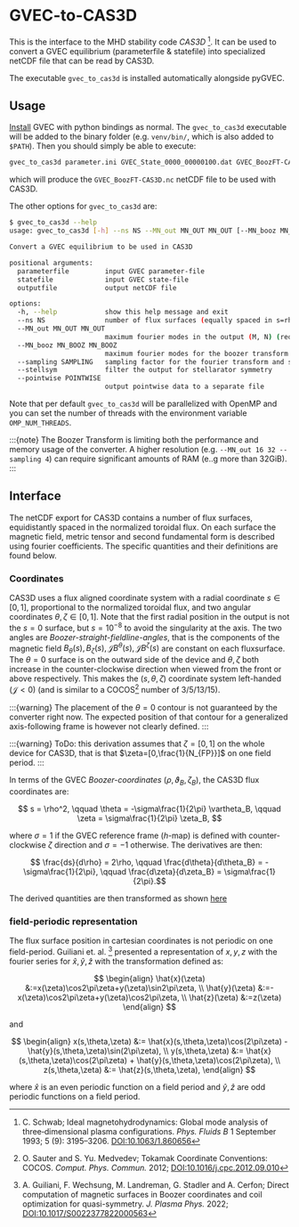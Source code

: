 # GVEC-to-CAS3D

This is the interface to the MHD stability code *CAS3D* [^CAS3D]. It can be used to convert a GVEC equilibrium (parameterfile & statefile) into specialized netCDF file that can be read by CAS3D.

The executable `gvec_to_cas3d` is installed automatically alongside pyGVEC.

## Usage

[Install](install.md) GVEC with python bindings as normal.
The `gvec_to_cas3d` executable will be added to the binary folder (e.g. `venv/bin/`, which is also added to `$PATH`).
Then you should simply be able to execute:
```bash
gvec_to_cas3d parameter.ini GVEC_State_0000_00000100.dat GVEC_BoozFT-CAS3D.nc --ns 3 --MN_out 10 10 --stellsym
```
which will produce the `GVEC_BoozFT-CAS3D.nc` netCDF file to be used with CAS3D.

The other options for `gvec_to_cas3d` are:
```bash
$ gvec_to_cas3d --help
usage: gvec_to_cas3d [-h] --ns NS --MN_out MN_OUT MN_OUT [--MN_booz MN_BOOZ MN_BOOZ] [--sampling SAMPLING] [--stellsym] [--pointwise POINTWISE] parameterfile statefile outputfile

Convert a GVEC equilibrium to be used in CAS3D

positional arguments:
  parameterfile         input GVEC parameter-file
  statefile             input GVEC state-file
  outputfile            output netCDF file

options:
  -h, --help            show this help message and exit
  --ns NS               number of flux surfaces (equally spaced in s=rho^2) (required)
  --MN_out MN_OUT MN_OUT
                        maximum fourier modes in the output (M, N) (required)
  --MN_booz MN_BOOZ MN_BOOZ
                        maximum fourier modes for the boozer transform (M, N)
  --sampling SAMPLING   sampling factor for the fourier transform and surface reparametrization
  --stellsym            filter the output for stellarator symmetry
  --pointwise POINTWISE
                        output pointwise data to a separate file
```

Note that per default `gvec_to_cas3d` will be parallelized with OpenMP and you can set the number of threads with the environment variable `OMP_NUM_THREADS`.

:::{note}
The Boozer Transform is limiting both the performance and memory usage of the converter. A higher resolution (e.g. `--MN_out 16 32 --sampling 4`) can require significant amounts of RAM (e..g more than 32GiB).
:::

## Interface

The netCDF export for CAS3D contains a number of flux surfaces, equidistantly spaced in the normalized toroidal flux. On each surface the magnetic field, metric tensor and second fundamental form is described using fourier coefficients. The specific quantities and their definitions are found below.

### Coordinates

CAS3D uses a flux aligned coordinate system with a radial coordinate $s\in[0,1]$, proportional to the normalized toroidal flux, and two angular coordinates $\theta,\zeta\in[0,1]$.
Note that the first radial position in the output is not the $s=0$ surface, but $s=10^{-8}$ to avoid the singularity at the axis.
The two angles are *Boozer-straight-fieldline-angles*, that is the components of the magnetic field $B_\theta(s),B_\zeta(s),\mathcal{J}B^\theta(s),\mathcal{J}B^\zeta(s)$ are constant on each fluxsurface.
The $\theta=0$ surface is on the outward side of the device and $\theta,\zeta$ both increase in the counter-clockwise direction when viewed from the front or above respectively.
This makes the $(s,\theta,\zeta)$ coordinate system left-handed ($\mathcal{J} < 0$) (and is similar to a COCOS[^COCOS] number of 3/5/13/15).

:::{warning}
The placement of the $\theta=0$ contour is not guaranteed by the converter right now. The expected position of that contour for a generalized axis-following frame is however not clearly defined.
:::

:::{warning}
ToDo: this derivation assumes that $\zeta=[0,1]$ on the whole device for CAS3D, that is that $\zeta=[0,\frac{1}{N_{FP}}]$ on one field period.
:::

In terms of the GVEC *Boozer-coordinates* $(\rho,\vartheta_B,\zeta_B)$, the CAS3D flux coordinates are:

$$ s = \rho^2, \qquad \theta = -\sigma\frac{1}{2\pi} \vartheta_B, \qquad \zeta = \sigma\frac{1}{2\pi} \zeta_B, $$

where $\sigma=1$ if the GVEC reference frame ($h$-map) is defined with counter-clockwise $\zeta$ direction and $\sigma=-1$ otherwise.
The derivatives are then:

$$ \frac{ds}{d\rho} = 2\rho, \qquad \frac{d\theta}{d\theta_B} = -\sigma\frac{1}{2\pi}, \qquad \frac{d\zeta}{d\zeta_B} = \sigma\frac{1}{2\pi}.$$

The derived quantities are then transformed as shown [here](./coordinate-conventions.md#different-conventions)

### field-periodic representation

The flux surface position in cartesian coordinates is not periodic on one field-period. Guiliani et. al. [^xhat] presented a representation of $x,y,z$ with the fourier series for $\hat{x},\hat{y},\hat{z}$ with the transformation defined as:

$$
\begin{align}
\hat{x}(\zeta) &:=x(\zeta)\cos2\pi\zeta+y(\zeta)\sin2\pi\zeta, \\
\hat{y}(\zeta) &:=-x(\zeta)\cos2\pi\zeta+y(\zeta)\cos2\pi\zeta, \\
\hat{z}(\zeta) &:=z(\zeta)
\end{align}
$$

and

$$
\begin{align}
x(s,\theta,\zeta) &:= \hat{x}(s,\theta,\zeta)\cos(2\pi\zeta) - \hat{y}(s,\theta,\zeta)\sin(2\pi\zeta), \\
y(s,\theta,\zeta) &:= \hat{x}(s,\theta,\zeta)\cos(2\pi\zeta) + \hat{y}(s,\theta,\zeta)\cos(2\pi\zeta), \\
z(s,\theta,\zeta) &:= \hat{z}(s,\theta,\zeta),
\end{align}
$$

where $\hat{x}$ is an even periodic function on a field period and $\hat{y},\hat{z}$ are odd periodic functions on a field period.

<!--- References -->

[^CAS3D]: C. Schwab; Ideal magnetohydrodynamics: Global mode analysis of three‐dimensional plasma configurations. *Phys. Fluids B* 1 September 1993; 5 (9): 3195–3206. [DOI:10.1063/1.860656](https://doi.org/10.1063/1.860656)

[^COCOS]: O. Sauter and S. Yu. Medvedev; Tokamak Coordinate Conventions: COCOS. *Comput. Phys. Commun.* 2012; [DOI:10.1016/j.cpc.2012.09.010](https://doi.org/10.1016/j.cpc.2012.09.010)

[^xhat]: A. Guiliani, F. Wechsung, M. Landreman, G. Stadler and A. Cerfon; Direct computation of magnetic surfaces in Boozer coordinates and coil optimization for quasi-symmetry. *J. Plasma Phys.* 2022; [DOI:10.1017/S0022377822000563](https://doi.org/10.1017/S0022377822000563)
